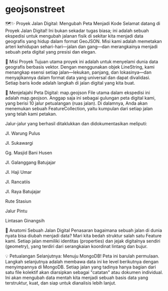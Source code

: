 # geojsonstreet

🗺️✨ Proyek Jalan Digital: Mengubah Peta Menjadi Kode
Selamat datang di Proyek Jalan Digital! Ini bukan sekadar tugas biasa; ini adalah sebuah ekspedisi untuk mengubah jalanan fisik di sekitar kita menjadi data geografis yang hidup dalam format GeoJSON. Misi kami adalah memetakan arteri kehidupan sehari-hari—jalan dan gang—dan merangkainya menjadi sebuah peta digital yang presisi dan elegan.

🚀 Misi Proyek
Tujuan utama proyek ini adalah untuk menyelami dunia data geografis berbasis vektor. Dengan menggunakan objek LineString, kami menangkap esensi setiap jalan—lekukan, panjang, dan lokasinya—dan menyajikannya dalam format data yang universal dan dapat divalidasi. Setiap baris kode adalah langkah di jalan digital yang kita buat.

📍 Menjelajahi Peta Digital: map.geojson
File utama dalam ekspedisi ini adalah map.geojson. Anggap saja ini sebagai gulungan peta digital kami, yang berisi 10 jalur petualangan (ruas jalan). Di dalamnya, Anda akan menemukan sebuah FeatureCollection, yaitu kumpulan dari setiap jalan yang telah kami petakan.

Jalur-jalur yang berhasil ditaklukkan dan didokumentasikan meliputi:

Jl. Warung Pulus

Jl. Sukawargi

Gg. Masjid Bani Husen

Jl. Galanggang Batujajar

Jl. Haji Umar

Jl. Rancatiis

Jl. Raya Batujajar

Rute Stasiun

Jalur Pintu

Lintasan Ginangsih

🔬 Anatomi Sebuah Jalan Digital
Penasaran bagaimana sebuah jalan di dunia nyata bisa diubah menjadi data? Mari kita bedah struktur salah satu Feature kami. Setiap jalan memiliki identitas (properties) dan jejak digitalnya sendiri (geometry), yang terdiri dari serangkaian koordinat lintang dan bujur.


💡 Petualangan Selanjutnya: Menuju MongoDB!
Peta ini barulah permulaan. Langkah selanjutnya adalah membawa data ini ke level berikutnya dengan menyimpannya di MongoDB. Setiap jalan yang tadinya hanya bagian dari satu file kolektif akan diarsipkan sebagai "catatan" atau dokumen individual. Ini akan mengubah data mentah kita menjadi sebuah basis data yang terstruktur, kuat, dan siap untuk dianalisis lebih lanjut.
